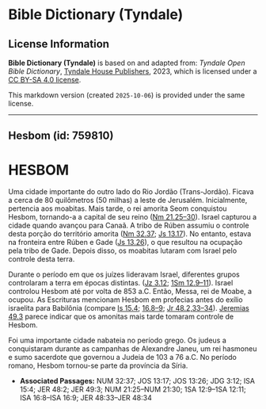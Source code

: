 # Bible Dictionary (Tyndale)

## License Information

**Bible Dictionary (Tyndale)** is based on and adapted from: _Tyndale Open Bible Dictionary_, [Tyndale House Publishers](https://tyndaleopenresources.com/), 2023, which is licensed under a [CC BY-SA 4.0 license](https://creativecommons.org/licenses/by-sa/4.0/legalcode.en).

This markdown version (created `2025-10-06`) is provided under the same license.



--------------------------------

## Hesbom (id: 759810)

HESBOM
======

Uma cidade importante do outro lado do Rio Jordão (Trans\-Jordão). Ficava a cerca de 80 quilômetros (50 milhas) a leste de Jerusalém. Inicialmente, pertencia aos moabitas. Mais tarde, o rei amorita Seom conquistou Hesbom, tornando\-a a capital de seu reino ([Nm 21\.25–30](https://ref.ly/Num21:25-Num21:30)). Israel capturou a cidade quando avançou para Canaã. A tribo de Rúben assumiu o controle desta porção do território amorita ([Nm 32\.37](https://ref.ly/Num32:37); [Js 13\.17](https://ref.ly/Josh13:17)). No entanto, estava na fronteira entre Rúben e Gade ([Js 13\.26](https://ref.ly/Josh13:26)), o que resultou na ocupação pela tribo de Gade. Depois disso, os moabitas lutaram com Israel pelo controle desta terra.

Durante o período em que os juízes lideravam Israel, diferentes grupos controlaram a terra em épocas distintas. ([Jz 3\.12](https://ref.ly/Judg3:12); [1Sm 12\.9–11](https://ref.ly/1Sam12:9-1Sam12:11)). Israel controlou Hesbom até por volta de 853 a.C. Então, Messa, rei de Moabe, a ocupou. As Escrituras mencionam Hesbom em profecias antes do exílio israelita para Babilônia (compare [Is 15\.4](https://ref.ly/Isa15:4); [16\.8–9](https://ref.ly/Isa16:8-Isa16:9); [Jr 48\.2,33–34](https://ref.ly/Jer48:2,Jer48:33-Jer48:34)). [Jeremias 49\.3](https://ref.ly/Jer49:3) parece indicar que os amonitas mais tarde tomaram controle de Hesbom.

Foi uma importante cidade nabateia no período grego. Os judeus a conquistaram durante as campanhas de Alexandre Janeu, um rei hasmoneu e sumo sacerdote que governou a Judeia de 103 a 76 a.C. No período romano, Hesbom tornou\-se parte da província da Síria.

* **Associated Passages:** NUM 32:37; JOS 13:17; JOS 13:26; JDG 3:12; ISA 15:4; JER 48:2; JER 49:3; NUM 21:25–NUM 21:30; 1SA 12:9–1SA 12:11; ISA 16:8–ISA 16:9; JER 48:33–JER 48:34

